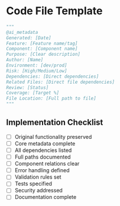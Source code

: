 # Code File Template

```python
"""
@ai_metadata
Generated: [Date]
Feature: [Feature name/tag]
Component: [Component name]
Purpose: [Clear description]
Author: [Name]
Environment: [dev/prod]
Risk: [High/Medium/Low]
Dependencies: [Direct dependencies]
Related Files: [Direct file dependencies]
Review: [Status]
Coverage: [Target %]
File Location: [Full path to file]
"""
```

## Implementation Checklist
- [ ] Original functionality preserved
- [ ] Core metadata complete
- [ ] All dependencies listed
- [ ] Full paths documented
- [ ] Component relations clear
- [ ] Error handling defined
- [ ] Validation rules set
- [ ] Tests specified
- [ ] Security addressed
- [ ] Documentation complete